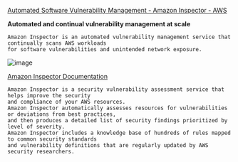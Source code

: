 [Automated Software Vulnerability Management - Amazon Inspector - AWS](https://aws.amazon.com/inspector/)

**Automated and continual vulnerability management at scale**

```
Amazon Inspector is an automated vulnerability management service that continually scans AWS workloads
for software vulnerabilities and unintended network exposure. 
```

![image](https://github.com/r1skkam/Some-cheatsheets-notes-and-resources-for-AWS-Certified-Security-Specialty-SCS-C01/assets/58542375/93184f87-6143-4fd0-b131-9e85bcd9e344)

[Amazon Inspector Documentation](https://docs.aws.amazon.com/inspector/index.html)

```
Amazon Inspector is a security vulnerability assessment service that helps improve the security
and compliance of your AWS resources.
Amazon Inspector automatically assesses resources for vulnerabilities or deviations from best practices,
and then produces a detailed list of security findings prioritized by level of severity.
Amazon Inspector includes a knowledge base of hundreds of rules mapped to common security standards
and vulnerability definitions that are regularly updated by AWS security researchers.
```
